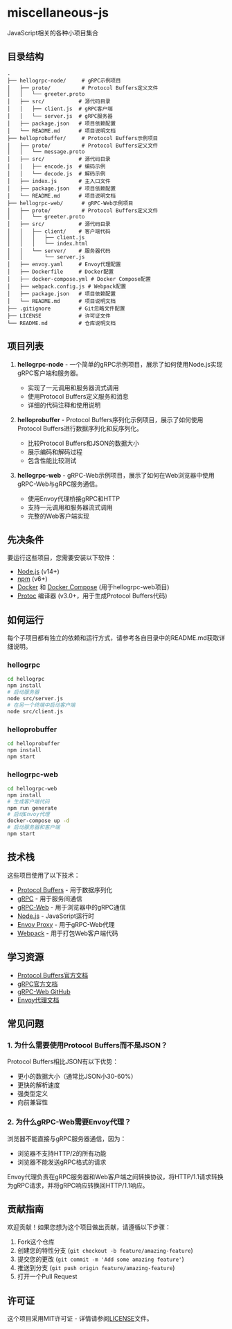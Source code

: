 # miscellaneous-js
JavaScript相关的各种小项目集合

## 目录结构

```
.
├── hellogrpc-node/     # gRPC示例项目
│   ├── proto/          # Protocol Buffers定义文件
│   │   └── greeter.proto
│   ├── src/           # 源代码目录
│   │   ├── client.js  # gRPC客户端
│   │   └── server.js  # gRPC服务器
│   ├── package.json   # 项目依赖配置
│   └── README.md      # 项目说明文档
├── helloprobuffer/     # Protocol Buffers示例项目
│   ├── proto/          # Protocol Buffers定义文件
│   │   └── message.proto
│   ├── src/           # 源代码目录
│   │   ├── encode.js  # 编码示例
│   │   └── decode.js  # 解码示例
│   ├── index.js       # 主入口文件
│   ├── package.json   # 项目依赖配置
│   └── README.md      # 项目说明文档
├── hellogrpc-web/      # gRPC-Web示例项目
│   ├── proto/          # Protocol Buffers定义文件
│   │   └── greeter.proto
│   ├── src/           # 源代码目录
│   │   ├── client/    # 客户端代码
│   │   │   ├── client.js
│   │   │   └── index.html
│   │   └── server/    # 服务器代码
│   │       └── server.js
│   ├── envoy.yaml     # Envoy代理配置
│   ├── Dockerfile     # Docker配置
│   ├── docker-compose.yml # Docker Compose配置
│   ├── webpack.config.js # Webpack配置
│   ├── package.json   # 项目依赖配置
│   └── README.md      # 项目说明文档
├── .gitignore         # Git忽略文件配置
├── LICENSE            # 许可证文件
└── README.md          # 仓库说明文档
```

## 项目列表

1. **hellogrpc-node** - 一个简单的gRPC示例项目，展示了如何使用Node.js实现gRPC客户端和服务器。
   - 实现了一元调用和服务器流式调用
   - 使用Protocol Buffers定义服务和消息
   - 详细的代码注释和使用说明

2. **helloprobuffer** - Protocol Buffers序列化示例项目，展示了如何使用Protocol Buffers进行数据序列化和反序列化。
   - 比较Protocol Buffers和JSON的数据大小
   - 展示编码和解码过程
   - 包含性能比较测试

3. **hellogrpc-web** - gRPC-Web示例项目，展示了如何在Web浏览器中使用gRPC-Web与gRPC服务通信。
   - 使用Envoy代理桥接gRPC和HTTP
   - 支持一元调用和服务器流式调用
   - 完整的Web客户端实现

## 先决条件

要运行这些项目，您需要安装以下软件：

- [Node.js](https://nodejs.org/) (v14+)
- [npm](https://www.npmjs.com/) (v6+)
- [Docker](https://www.docker.com/) 和 [Docker Compose](https://docs.docker.com/compose/) (用于hellogrpc-web项目)
- [Protoc](https://github.com/protocolbuffers/protobuf) 编译器 (v3.0+，用于生成Protocol Buffers代码)

## 如何运行

每个子项目都有独立的依赖和运行方式，请参考各自目录中的README.md获取详细说明。

### hellogrpc

```bash
cd hellogrpc
npm install
# 启动服务器
node src/server.js
# 在另一个终端中启动客户端
node src/client.js
```

### helloprobuffer

```bash
cd helloprobuffer
npm install
npm start
```

### hellogrpc-web

```bash
cd hellogrpc-web
npm install
# 生成客户端代码
npm run generate
# 启动Envoy代理
docker-compose up -d
# 启动服务器和客户端
npm start
```

## 技术栈

这些项目使用了以下技术：

- [Protocol Buffers](https://developers.google.com/protocol-buffers) - 用于数据序列化
- [gRPC](https://grpc.io/) - 用于服务间通信
- [gRPC-Web](https://github.com/grpc/grpc-web) - 用于浏览器中的gRPC通信
- [Node.js](https://nodejs.org/) - JavaScript运行时
- [Envoy Proxy](https://www.envoyproxy.io/) - 用于gRPC-Web代理
- [Webpack](https://webpack.js.org/) - 用于打包Web客户端代码

## 学习资源

- [Protocol Buffers官方文档](https://developers.google.com/protocol-buffers)
- [gRPC官方文档](https://grpc.io/docs/)
- [gRPC-Web GitHub](https://github.com/grpc/grpc-web)
- [Envoy代理文档](https://www.envoyproxy.io/)

## 常见问题

### 1. 为什么需要使用Protocol Buffers而不是JSON？

Protocol Buffers相比JSON有以下优势：
- 更小的数据大小（通常比JSON小30-60%）
- 更快的解析速度
- 强类型定义
- 向前兼容性

### 2. 为什么gRPC-Web需要Envoy代理？

浏览器不能直接与gRPC服务器通信，因为：
- 浏览器不支持HTTP/2的所有功能
- 浏览器不能发送gRPC格式的请求

Envoy代理负责在gRPC服务器和Web客户端之间转换协议，将HTTP/1.1请求转换为gRPC请求，并将gRPC响应转换回HTTP/1.1响应。

## 贡献指南

欢迎贡献！如果您想为这个项目做出贡献，请遵循以下步骤：

1. Fork这个仓库
2. 创建您的特性分支 (`git checkout -b feature/amazing-feature`)
3. 提交您的更改 (`git commit -m 'Add some amazing feature'`)
4. 推送到分支 (`git push origin feature/amazing-feature`)
5. 打开一个Pull Request

## 许可证

这个项目采用MIT许可证 - 详情请参阅[LICENSE](LICENSE)文件。